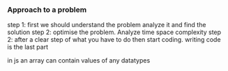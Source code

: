 ### Approach to a problem

step 1: first we should understand the problem analyze it and find the solution
step 2: optimise the problem. Analyze time space complexity
step 2: after a clear step of what you have to do then start coding. writing code is the last part

in js an array can contain values of any datatypes
